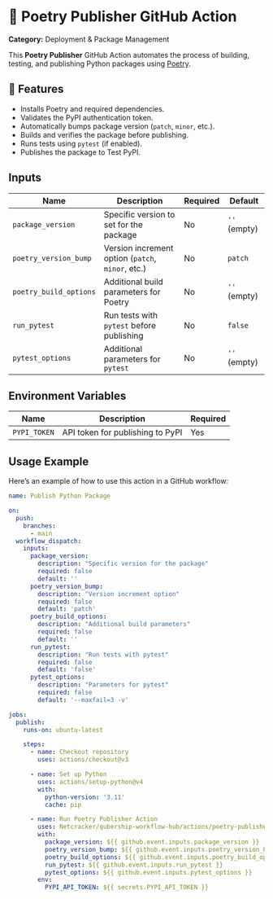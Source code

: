 # 🚀 Poetry Publisher GitHub Action

**Category:** Deployment & Package Management

This **Poetry Publisher** GitHub Action automates the process of building, testing, and publishing Python packages using [Poetry](https://python-poetry.org/).

## 📌 Features

- Installs Poetry and required dependencies.
- Validates the PyPI authentication token.
- Automatically bumps package version (`patch`, `minor`, etc.).
- Builds and verifies the package before publishing.
- Runs tests using `pytest` (if enabled).
- Publishes the package to Test PyPI.

## Inputs

| Name                  | Description                                      | Required | Default |
|-----------------------|--------------------------------------------------|----------|---------|
| `package_version`     | Specific version to set for the package         | No    | `''` (empty) |
| `poetry_version_bump` | Version increment option (`patch`, `minor`, etc.) | No    | `patch` |
| `poetry_build_options` | Additional build parameters for Poetry         | No    | `''` (empty) |
| `run_pytest`         | Run tests with `pytest` before publishing        | No    | `false` |
| `pytest_options`     | Additional parameters for `pytest`               | No    | `''` (empty) |

## Environment Variables

| Name         | Description                        | Required |
|-------------|------------------------------------|----------|
| `PYPI_TOKEN` | API token for publishing to PyPI | Yes |

## Usage Example

Here’s an example of how to use this action in a GitHub workflow:

```yaml
name: Publish Python Package

on:
  push:
    branches:
      - main
  workflow_dispatch:
    inputs:
      package_version:
        description: "Specific version for the package"
        required: false
        default: ''
      poetry_version_bump:
        description: "Version increment option"
        required: false
        default: 'patch'
      poetry_build_options:
        description: "Additional build parameters"
        required: false
        default: ''
      run_pytest:
        description: "Run tests with pytest"
        required: false
        default: 'false'
      pytest_options:
        description: "Parameters for pytest"
        required: false
        default: '--maxfail=3 -v'

jobs:
  publish:
    runs-on: ubuntu-latest

    steps:
      - name: Checkout repository
        uses: actions/checkout@v3

      - name: Set up Python
        uses: actions/setup-python@v4
        with:
          python-version: '3.11'
          cache: pip

      - name: Run Poetry Publisher Action
        uses: Netcracker/qubership-workflow-hub/actions/poetry-publisher
        with:
          package_version: ${{ github.event.inputs.package_version }}
          poetry_version_bump: ${{ github.event.inputs.poetry_version_bump }}
          poetry_build_options: ${{ github.event.inputs.poetry_build_options }}
          run_pytest: ${{ github.event.inputs.run_pytest }}
          pytest_options: ${{ github.event.inputs.pytest_options }}
        env:
          PYPI_API_TOKEN: ${{ secrets.PYPI_API_TOKEN }}
